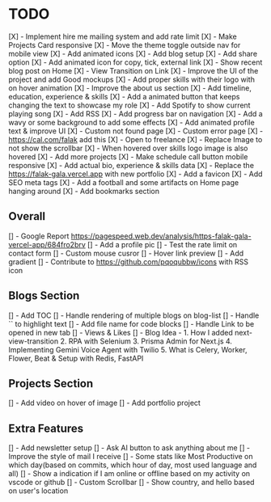 # TODO

[X] - Implement hire me mailing system and add rate limit
[X] - Make Projects Card responsive
[X] - Move the theme toggle outside nav for mobile view
[X] - Add animated icons
[X] - Add blog setup
[X] - Add share option
[X] - Add animated icon for copy, tick, external link
[X] - Show recent blog post on Home
[X] - View Transition on Link
[X] - Improve the UI of the project and add Good mockups
[X] - Add proper skills with their logo with on hover animation
[X] - Improve the about us section
[X] - Add timeline, education, experience & skills
[X] - Add a animated button that keeps changing the text to showcase my role
[X] - Add Spotify to show current playing song
[X] - Add RSS
[X] - Add progress bar on navigation
[X] - Add a wavy or some background to add some effects
[X] - Add animated profile text & improve UI
[X] - Custom not found page
[X] - Custom error page
[X] - <https://cal.com/falak> add this
[X] - Open to freelance
[X] - Replace Image to not show the scrollbar
[X] - When hovered over skills logo image is also hovered
[X] - Add more projects
[X] - Make schedule call button mobile responsive
[X] - Add actual bio, experience & skills data
[X] - Replace the <https://falak-gala.vercel.app> with new portfolio
[X] - Add a favicon
[X] - Add SEO meta tags
[X] - Add a football and some artifacts on Home page hanging around
[X] - Add bookmarks section

## Overall

[] - Google Report <https://pagespeed.web.dev/analysis/https-falak-gala-vercel-app/684fro2brv>
[] - Add a profile pic
[] - Test the rate limit on contact form
[] - Custom mouse cusror
[] - Hover link preview
[] - Add gradient
[] - Contribute to <https://github.com/pqoqubbw/icons> with RSS icon

## Blogs Section

[] - Add TOC
[] - Handle rendering of multiple blogs on blog-list
[] - Handle `` to highlight text
[] - Add file name for code blocks
[] - Handle Link to be opened in new tab
[] - Views & Likes
[] - Blog Idea -
    1. How I added next-view-transition
    2. RPA with Selenium
    3. Prisma Admin for Next.js
    4. Implementing Gemini Voice Agent with Twilio
    5. What is Celery, Worker, Flower, Beat & Setup with Redis, FastAPI

## Projects Section

[] - Add video on hover of image
[] - Add portfolio project

## Extra Features

[] - Add newsletter setup
[] - Ask AI button to ask anything about me
[] - Improve the style of mail I receive
[] - Some stats like Most Productive on which day(based on commits, which hour of day, most used language and all)
[] - Show a indication if I am online or offline based on my activity on vscode or github
[] - Custom Scrollbar
[] - Show country, and hello based on user's location

